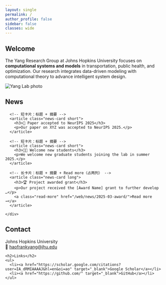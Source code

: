 ```yaml
---
layout: single
permalink: /
author_profile: false
sidebar: false
classes: wide
---
```


<div class = "hero-wrapper">
  <section class="hero-section">
    <div class="hero-text">
      <h1>Welcome</h1>
      <p>
        The Yang Research Group at Johns Hopkins University focuses on
        <strong>computational systems and models</strong> in transportation,
        public health, and optimization. Our research integrates data-driven
        modeling with computational theory to advance intelligent system design.
      </p>
    </div>
    <div class="hero-image">
      <img src="{{ '/assets/images/lab1.png' | relative_url }}" alt="Yang Lab photo">
    </div>
  </section>
</div>

<div class="home-grid">

<section>
  <h2>News</h2>

  <section class="news-section">
    <div class="news-grid">

      <!-- 短卡片：标题 + 摘要 -->
      <article class="news-card short">
        <h3>🎉 Paper accepted to NeurIPS 2025</h3>
        <p>Our paper on XYZ was accepted to NeurIPS 2025.</p>
      </article>

      <!-- 短卡片：标题 + 摘要 -->
      <article class="news-card short">
        <h3>👩‍🎓 Welcome new students</h3>
        <p>We welcome new graduate students joining the lab in summer 2025.</p>
      </article>

      <!-- 长卡片：标题 + 摘要 + Read more（占两列） -->
      <article class="news-card long">
        <h3>🏆 Project awarded grant</h3>
        <p>Our project received the [Award Name] grant to further develop …</p>
        <a class="read-more" href="/web/news/2025-03-award/">Read more →</a>
      </article>

    </div>
  </section>
</section>

  <aside>
    <h2>Contact</h2>
    <p>
      Johns Hopkins University<br>
      📧 <a href="mailto:haofrankyang@jhu.edu">haofrankyang@jhu.edu</a>
    </p>

    <h2>Links</h2>
    <ul>
      <li><a href="https://scholar.google.com/citations?user=IA_dRMIAAAAJ&hl=en&oi=ao" target="_blank">Google Scholar</a></li>
      <li><a href="https://github.com/" target="_blank">GitHub</a></li>
    </ul>
  </aside>

</div>
